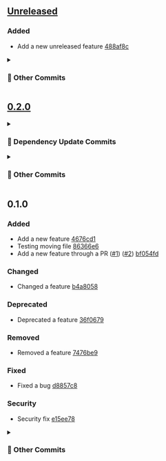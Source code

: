 ## [Unreleased](https://github.com/andrzejressel/pulumi-gestalt/compare/v0.2.0...HEAD)
### Added
- Add a new unreleased feature [488af8c](https://github.com/andrzejressel/pulumi-gestalt/commit/488af8c30723fc7dc1a950351d6c42c5ff0968a0)

<details>
<summary><h3>📝 Other Commits</h3></summary>

- Some yet unreleased feature [488af8c](https://github.com/andrzejressel/pulumi-gestalt/commit/488af8c30723fc7dc1a950351d6c42c5ff0968a0)
</details>

## [0.2.0](https://github.com/andrzejressel/pulumi-gestalt/compare/v0.1.0...v0.2.0)
<details>
<summary><h3>🤖 Dependency Update Commits</h3></summary>

- Some renovate bot commit ([#3](https://github.com/andrzejressel/pulumi-gestalt/pull/3)) [60643de](https://github.com/andrzejressel/pulumi-gestalt/commit/60643deb9afbcc16270c9c633fb27aad1b748531)
</details>

<details>
<summary><h3>📝 Other Commits</h3></summary>

- Some PR feature ([#4](https://github.com/andrzejressel/pulumi-gestalt/pull/4)) [3a496b8](https://github.com/andrzejressel/pulumi-gestalt/commit/3a496b811978b514ea49760a5cea91f501c43309)
- Some feature [e69694a](https://github.com/andrzejressel/pulumi-gestalt/commit/e69694a15611895ce85e955c238ea3e24780722f)
</details>

## 0.1.0
### Added
- Add a new feature [4676cd1](https://github.com/andrzejressel/pulumi-gestalt/commit/4676cd1049f18dff6439ebd3d294ba3415a0ff74)
- Testing moving file [86366e6](https://github.com/andrzejressel/pulumi-gestalt/commit/86366e614d9aad1ec0bc2b1f65157b01fe403f30)
- Add a new feature through a PR ([#1](https://github.com/andrzejressel/pulumi-gestalt/pull/1)) ([#2](https://github.com/andrzejressel/pulumi-gestalt/pull/2)) [bf054fd](https://github.com/andrzejressel/pulumi-gestalt/commit/bf054fd2258fc31bb1dea97c0b2da028fb47c152)

### Changed
- Changed a feature [b4a8058](https://github.com/andrzejressel/pulumi-gestalt/commit/b4a80581b912443d35a86143f751782c72835576)

### Deprecated
- Deprecated a feature [36f0679](https://github.com/andrzejressel/pulumi-gestalt/commit/36f0679ffd91a7cc0e5ed2febac461914316151b)

### Removed
- Removed a feature [7476be9](https://github.com/andrzejressel/pulumi-gestalt/commit/7476be957a5d5bbadfd481ba9b9b487d1550bcc6)

### Fixed
- Fixed a bug [d8857c8](https://github.com/andrzejressel/pulumi-gestalt/commit/d8857c829c3cc11f29a24135e553b7a619ade850)

### Security
- Security fix [e15ee78](https://github.com/andrzejressel/pulumi-gestalt/commit/e15ee780e73b146bd54549c789d10a7d803bab22)

<details>
<summary><h3>📝 Other Commits</h3></summary>

- Add 8_pr.yaml ([#1](https://github.com/andrzejressel/pulumi-gestalt/pull/1)) [bf054fd](https://github.com/andrzejressel/pulumi-gestalt/commit/bf054fd2258fc31bb1dea97c0b2da028fb47c152)
- Move 7_pr.yaml [d26f710](https://github.com/andrzejressel/pulumi-gestalt/commit/d26f7106f5364fc59479717d543ec71e7f83405e)
- Add 7_pr.yaml [86366e6](https://github.com/andrzejressel/pulumi-gestalt/commit/86366e614d9aad1ec0bc2b1f65157b01fe403f30)
- Add 6_security.yaml [e15ee78](https://github.com/andrzejressel/pulumi-gestalt/commit/e15ee780e73b146bd54549c789d10a7d803bab22)
- Add 5_fixed.yaml [d8857c8](https://github.com/andrzejressel/pulumi-gestalt/commit/d8857c829c3cc11f29a24135e553b7a619ade850)
- Add 4_removed.yaml [7476be9](https://github.com/andrzejressel/pulumi-gestalt/commit/7476be957a5d5bbadfd481ba9b9b487d1550bcc6)
- Add 3_deprecated.yaml [36f0679](https://github.com/andrzejressel/pulumi-gestalt/commit/36f0679ffd91a7cc0e5ed2febac461914316151b)
- Add 2_changed.yaml [b4a8058](https://github.com/andrzejressel/pulumi-gestalt/commit/b4a80581b912443d35a86143f751782c72835576)
- Add 1_added.yaml [4676cd1](https://github.com/andrzejressel/pulumi-gestalt/commit/4676cd1049f18dff6439ebd3d294ba3415a0ff74)
</details>

